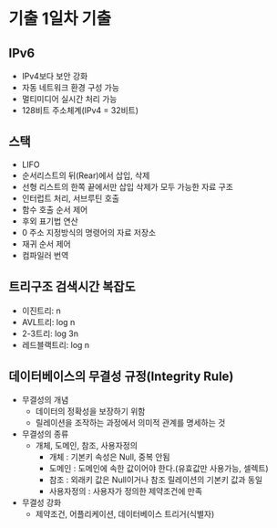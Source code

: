 # 기출 1일차 기출
## IPv6
  - IPv4보다 보안 강화
  - 자동 네트워크 환경 구성 가능
  - 멀티미디어 실시간 처리 가능
  - 128비트 주소체계(IPv4 = 32비트)

## 스택
  - LIFO
  - 순서리스트의 뒤(Rear)에서 삽입, 삭제
  - 선형 리스트의 한쪽 끝에서만 삽입 삭제가 모두 가능한 자료 구조
  - 인터럽트 처리, 서브루틴 호출
  - 함수 호출 순서 제어
  - 후외 표기법 연산
  - 0 주소 지정방식의 명령어의 자료 저장소
  - 재귀 순서 제어
  - 컴파일러 번역

## 트리구조 검색시간 복잡도
  - 이진트리: n
  - AVL트리: log n
  - 2-3트리: log 3n
  - 레드블랙트리: log n

## 데이터베이스의 무결성 규정(Integrity Rule)
  - 무결성의 개념
    - 데이터의 정확성을 보장하기 위함
    - 릴레이션을 조작하는 과정에서 의미적 관계를 명세하는 것
  - 무결성의 종류
    - 개체, 도메인, 참조, 사용자정의
      - 개체 : 기본키 속성은 Null, 중복 안됨
      - 도메인 : 도메인에 속한 값이어야 한다.(유효값만 사용가능, 셀렉트)
      - 참조 : 외래키 값은 Null이거나 참조 릴레이션의 기본키 값과 동일 
      - 사용자정의 : 사용자가 정의한 제약조건에 만족
  - 무결성 강화
    - 제약조건, 어플리케이션, 데이터베이스 트리거(식별자)
